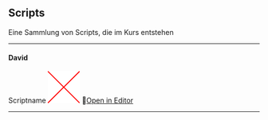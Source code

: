 ## Scripts

Eine Sammlung von Scripts, die im Kurs entstehen

----

#### David

Scriptname
![Scriptname](media/Missing.png)
🔗[Open in Editor](<!--- Link zum Editor-Script --->)

---

